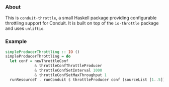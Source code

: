 ### About

This is `conduit-throttle`, a small Haskell package providing
configurable throttling support for Conduit. It is built on top of the
`io-throttle` package and uses `unliftio`.

### Example

```haskell
simpleProducerThrottling :: IO ()
simpleProducerThrottling = do
  let conf = newThrottleConf
             & throttleConfThrottleProducer
             & throttleConfSetInterval 1000
             & throttleConfSetMaxThroughput 1
  runResourceT . runConduit $ throttleProducer conf (sourceList [1..5]) .| printC
```
